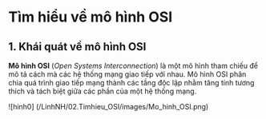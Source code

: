 # **Tìm hiểu về mô hình OSI** 

 ## 1. Khái quát về mô hình OSI

**Mô hình OSI** (_Open Systems Interconnection_) là một mô hình tham chiếu để mô tả cách mà các hệ thống mạng giao tiếp với nhau. Mô hình OSI phân chia quá trình giao tiếp mạng thành các tầng độc lập nhằm tăng tính tương thích và tách biệt giữa các phần của một hệ thống mạng.

![hinh0] (/LinhNH/02.Timhieu_OSI/images/Mo_hinh_OSI.png)

